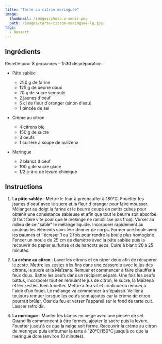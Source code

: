 ```yaml
---
title: "Tarte au citron meringuée"
image: 
  thumbnail: /images/photo-a-venir.png
  path: /images/tarte-citron-meringuee-lg.jpg
tags:
  - Dessert
---
```


## Ingrédients

Recette pour 8 personnes – 1h30 de préparation

* Pâte sablée
	* 250 g de farine
    * 125 g de beurre doux
    * 70 g de sucre semoule
    * 2 jaunes d'oeuf
    * 5 cl de fleur d'oranger (sinon d'eau)
    * 1 pincée de sel

* Crème au citron
    * 4 citrons bio
    * 150 g de sucre
    * 3 oeufs
    * 1 cuillère à soupe de maïzena

* Meringue
    * 2 blancs d'oeuf
    * 100 g de sucre glace
    * 1/2 c-à-c de levure chimique 

## Instructions

1. **La pâte sablée** : Mettre le four à préchauffer à 180°C. Fouetter les jaunes d'oeuf avec le sucre et la fleur d'oranger pour faire mousser. Mélanger au doigt la farine et le beurre coupé en petits cubes pour obtenir une consistance sableuse et afin que tout le beurre soit absorbé (il faut faire vite pour que le mélange ne ramollisse pas trop). Verser au milieu de ce "sable" le mélange liquide. Incorporer rapidement au couteau les éléments sans leur donner de corps. Former une boule avec les paumes et l'écraser 1 ou 2 fois pour rendre la boule plus homogène. Foncer un moule de 25 cm de diamètre avec la pâte sablée puis la recouvrir de papier sulfurisé et de haricots secs. Cuire à blanc 20 à 25 minutes. 

2. **La crème au citron** : Laver les citrons et en râper deux afin de récupérer le zeste. Mettre les zestes très fins dans une casserole avec le jus des citrons, le sucre et la Maïzena. Remuer et commencer à faire chauffer à feux doux. Battre les oeufs dans un récipient séparé. Une fois les oeufs battus, incorporer tout en remuant le jus de citron, le sucre, la Maïzena et les zestes. Bien fouetter. Mettre à feu vif et continuer à remuer à l'aide d'un fouet. Le mélange va commencer à s'épaissir. Veiller à toujours remuer lorsque les oeufs sont ajoutés car la crème de citron pourrait brûler. Ôter du feu et verser l'appareil sur le fond de tarte cuit. Laisser refroidir.

3. **La meringue** : Monter les blancs en neige avec une pincée de sel. Quand ils commencent à être fermes, ajouter le sucre puis la levure. Fouetter jusqu'à ce que la neige soit ferme. Recouvrir la crème au citron de meringue puis enfourner la tarte à 120°C/150°C jusqu’à ce que la meringue dore (environ 10 minutes).

